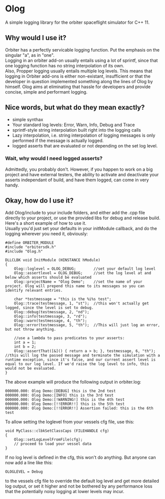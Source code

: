 # Olog

A simple logging library for the orbiter spaceflight simulator for C++ 11.

## Why would I use it?

Orbiter has a perfectly servicable logging function. Put the emphasis on the singular "a", as in "one".  
Logging in an orbiter add-on usually entails using a lot of sprintf, since that one logging function has no string interpolation of its own.  
Also, Propper logging usually entails multiple log levels. This means that logging in Orbiter add-ons is either non-existant, insufficient or that the developer in question implemented something along the lines of Olog by himself.
Olog aims at eliminating that hassle for developers and provide concise, simple and performant logging.

## Nice words, but what do they mean exactly?

* simple synthax
* Your standard log levels: Error, Warn, Info, Debug and Trace
* sprintf-style string interpolation built right into the logging calls
* Lazy interpolation, i.e. string interpolation of logging messages is only performed if the message is actually logged.
* logged asserts that are evaluated or not depending on the set log level.

### Wait, why would I need logged asserts?

Admittedly, you probably don't. However, if you happen to work on a big project and have external testers, the ability to activate and deactivate your asserts independant of build, and have them logged, can come in very handy.

## Okay, how do I use it?

Add Olog/include to your include folders, and either add the .cpp file directly to your project, or use the provided libs for debug and release build.
Here's a short example of how to use it.   
Usually you'd just set your defaults in your initModule callback, and do the logging wherever you need it, obviously:

```
#define ORBITER_MODULE
#include "orbitersdk.h"
#include "Olog.h"

DLLCLBK void InitModule (HINSTANCE hModule)
{
	Olog::loglevel = OLOG_DEBUG;        //set your default log level
	Olog::assertlevel = OLOG_DEBUG;     //set the log level at and below which asserts should be evaluated
	Olog::projectName = "Olog Demo";    //set the name of your project. Olog will prepend this name to its messages so you can identify relevant entries.

	char *testmessage = "this is the %i%s test";
	Olog::trace(testmessage, 1, "st");  //this won't actually get logged, since the level is set to debug.
	Olog::debug(testmessage, 2, "nd");
	Olog::info(testmessage, 3, "rd");
	Olog::warn(testmessage, 4, "th");
	Olog::error(testmessage, 5, "th");	//This will just log an error, but not throw anything.
	
    //use a lambda to pass predicates to your asserts:    
	int a = 1;
	int b = 2;
	Olog::assertThat([&]() { return a > b; }, testmessage, 6, "th");  //this will log the passed message and terminate the simulation with a runtime exception, since it's false, and our current assert level is equal to our log level. If we'd raise the log level to info, this would not be evaluated.
}
```

The above example will produce the following output in orbiter.log:

```
000000.000: Olog Demo:[DEBUG] this is the 2nd test
000000.000: Olog Demo:[INFO] this is the 3rd test
000000.000: Olog Demo:[!WARNING!] this is the 4th test
000000.000: Olog Demo:[!!ERROR!!] this is the 5th test
000000.000: Olog Demo:[!!ERROR!!] Assertion failed: this is the 6th test
```

To allow setting the loglevel from your vessels cfg file, use this:

```
void MyClass::clbkSetClassCaps (FILEHANDLE cfg) 
{
	Olog::setLogLevelFromFile(cfg);
    // proceed to load your vessel data
}
```

If no log level is defined in the cfg, this won't do anything. But anyone can now add a line like this:  
```
OLOGLEVEL = Debug
```  
to the vessels cfg file to override the default log level and get more detailed log output, or set it higher and not be bothered by any performance loss that the potentially noisy logging at lower levels may incur.


 